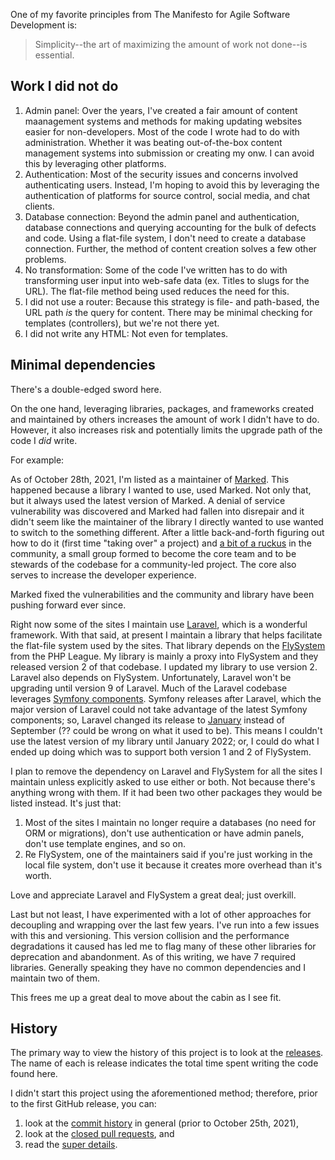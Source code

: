 One of my favorite principles from The Manifesto for Agile Software Development is:

> Simplicity--the art of maximizing the amount
> of work not done--is essential.

## Work I did not do

1. Admin panel: Over the years, I've created a fair amount of content maanagement systems and methods for making updating websites easier for non-developers. Most of the code I wrote had to do with administration. Whether it was beating out-of-the-box content management systems into submission or creating my onw. I can avoid this by leveraging other platforms.
2. Authentication:  Most of the security issues and concerns involved authenticating users. Instead, I'm hoping to avoid this by leveraging the authentication of platforms for source control, social media, and chat clients.
3. Database connection: Beyond the admin panel and authentication, database connections and querying accounting for the bulk of defects and code. Using a flat-file system, I don't need to create a database connection. Further, the method of content creation solves a few other problems.
4. No transformation: Some of the code I've written has to do with transforming user input into web-safe data (ex. Titles to slugs for the URL). The flat-file method being used reduces the need for this.
5. I did not use a router: Because this strategy is file- and path-based, the URL path *is* the query for content. There may be minimal checking for templates (controllers), but we're not there yet.
6. I did not write any HTML: Not even for templates.

## Minimal dependencies

There's a double-edged sword here.

On the one hand, leveraging libraries, packages, and frameworks created and maintained by others increases the amount of work I didn't have to do. However, it also increases risk and potentially limits the upgrade path of the code I *did* write.

For example:

As of October 28th, 2021, I'm listed as a maintainer of [Marked](https://github.com/markedjs/marked). This happened because a library I wanted to use, used Marked. Not only that, but it always used the latest version of Marked. A denial of service vulnerability was discovered and Marked had fallen into disrepair and it didn't seem like the maintainer of the library I directly wanted to use wanted to switch to the something different. After a little back-and-forth figuring out how to do it (first time "taking over" a project) and [a bit of a ruckus](https://github.com/markedjs/marked/issues/1522) in the community, a small group formed to become the core team and to be stewards of the codebase for a community-led project. The core also serves to increase the developer experience.

Marked fixed the vulnerabilities and the community and library have been pushing forward ever since.

Right now some of the sites I maintain use [Laravel](https://laravel.com), which is a wonderful framework. With that said, at present I maintain a library that helps facilitate the flat-file system used by the sites. That library depends on the [FlySystem](https://flysystem.thephpleague.com/v2/docs/) from the PHP League. My library is mainly a proxy into FlySystem and they released version 2 of that codebase. I updated my library to use version 2. Laravel also depends on FlySystem. Unfortunately, Laravel won't be upgrading until version 9 of Laravel. Much of the Laravel codebase leverages [Symfony components](https://symfony.com). Symfony releases after Laravel, which the major version of Laravel could not take advantage of the latest Symfony components; so, Laravel changed its release to [January](https://laravel-news.com/laravel-9) instead of September (?? could be wrong on what it used to be). This means I couldn't use the latest version of my library until January 2022; or, I could do what I ended up doing which was to support both version 1 and 2 of FlySystem.

I plan to remove the dependency on Laravel and FlySystem for all the sites I maintain unless explicitly asked to use either or both. Not because there's anything wrong with them. If it had been two other packages they would be listed instead. It's just that:

1. Most of the sites I maintain no longer require a databases (no need for ORM or migrations), don't use authentication or have admin panels, don't use template engines, and so on.
2. Re FlySystem, one of the maintainers said if you're just working in the local file system, don't use it because it creates more overhead than it's worth.

Love and appreciate Laravel and FlySystem a great deal; just overkill.

Last but not least, I have experimented with a lot of other approaches for decoupling and wrapping over the last few years. I've run into a few issues with this and versioning. This version collision and the performance degradations it caused has led me to flag many of these other libraries for deprecation and abandonment. As of this writing, we have 7 required libraries. Generally speaking they have no common dependencies and I maintain two of them.

This frees me up a great deal to move about the cabin as I see fit.

## History

The primary way to view the history of this project is to look at the [releases](https://github.com/8fold/site-joshbruce.com/releases). The name of each is release indicates the total time spent writing the code found here.

I didn't start this project using the aforementioned method; therefore, prior to the first GitHub release, you can:

1. look at the [commit history](https://github.com/8fold/site-joshbruce.com/commits/main) in general (prior to October 25th, 2021),
2. look at the [closed pull requests](https://github.com/8fold/site-joshbruce.com/pulls?q=is%3Apr+is%3Aclosed), and
3. read the [super details](https://github.com/8fold/site-joshbruce.com/blob/main/SUPER_DETAILS.md).

